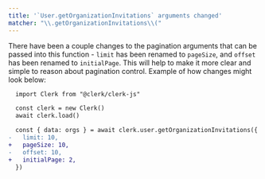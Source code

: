 ```yaml
---
title: '`User.getOrganizationInvitations` arguments changed'
matcher: "\\.getOrganizationInvitations\\("
---
```


There have been a couple changes to the pagination arguments that can be passed into this function - `limit` has been renamed to `pageSize`, and `offset` has been renamed to `initialPage`. This will help to make it more clear and simple to reason about pagination control. Example of how changes might look below:

```diff
  import Clerk from "@clerk/clerk-js"

  const clerk = new Clerk()
  await clerk.load()

  const { data: orgs } = await clerk.user.getOrganizationInvitations({
-   limit: 10,
+   pageSize: 10,
-   offset: 10,
+   initialPage: 2,
  })
```
